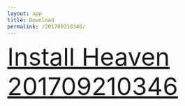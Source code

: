 ```yaml
---
layout: app
title: Download
permalink: /201709210346/
---
```

<!DOCTYPE HTML>
<html>
  <head>
    <title>{ page.title }</title>
    <link rel="stylesheet" href="https://unpkg.com/purecss@1.0.0/build/pure-min.css" integrity="sha384-nn4HPE8lTHyVtfCBi5yW9d20FjT8BJwUXyWZT9InLYax14RDjBj46LmSztkmNP9w" crossorigin="anonymous">
    <script src="https://use.fontawesome.com/2e049170ee.js"></script>
  </head>
  <body class="container">
    <div class="pure-g">
      <div class="pure-u-1-1" style="font-size: 4em">
        <a class="pure-button-primary" href="itms-services://?action=download-manifest&url=https%3A%2F%2Flitsungyisigono.github.io%2FTestScript%2F201709210346.plist"><i class="fa fa-download" aria-hidden="true"></i>Install Heaven 201709210346</a>
      </div>
    </div>
  </body>
</html>